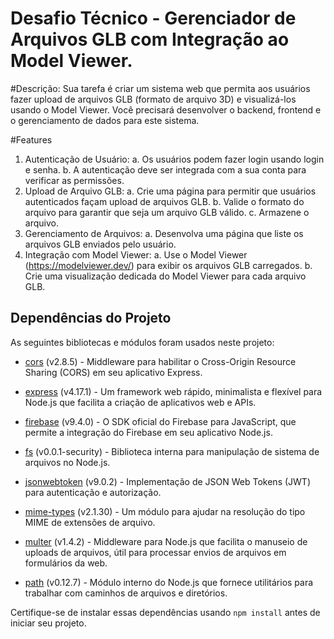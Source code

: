# Desafio Técnico - Gerenciador de Arquivos GLB com Integração ao Model Viewer.

#Descrição:
Sua tarefa é criar um sistema web que permita aos usuários fazer upload de arquivos
GLB (formato de arquivo 3D) e visualizá-los usando o Model Viewer. Você precisará
desenvolver o backend, frontend e o gerenciamento de dados para este sistema.

#Features
1. Autenticação de Usuário:
a. Os usuários podem fazer login usando login e senha.
b. A autenticação deve ser integrada com a sua conta para verificar as
permissões.
2. Upload de Arquivo GLB:
a. Crie uma página para permitir que usuários autenticados façam upload de
arquivos GLB.
b. Valide o formato do arquivo para garantir que seja um arquivo GLB válido.
c. Armazene o arquivo.
3. Gerenciamento de Arquivos:
a. Desenvolva uma página que liste os arquivos GLB enviados pelo usuário.
4. Integração com Model Viewer:
a. Use o Model Viewer (https://modelviewer.dev/) para exibir os arquivos GLB
carregados.
b. Crie uma visualização dedicada do Model Viewer para cada arquivo GLB.

## Dependências do Projeto

As seguintes bibliotecas e módulos foram usados neste projeto:

- [cors](https://www.npmjs.com/package/cors) (v2.8.5) - Middleware para habilitar o Cross-Origin Resource Sharing (CORS) em seu aplicativo Express.

- [express](https://www.npmjs.com/package/express) (v4.17.1) - Um framework web rápido, minimalista e flexível para Node.js que facilita a criação de aplicativos web e APIs.

- [firebase](https://www.npmjs.com/package/firebase) (v9.4.0) - O SDK oficial do Firebase para JavaScript, que permite a integração do Firebase em seu aplicativo Node.js.

- [fs](https://www.npmjs.com/package/fs) (v0.0.1-security) - Biblioteca interna para manipulação de sistema de arquivos no Node.js.

- [jsonwebtoken](https://www.npmjs.com/package/jsonwebtoken) (v9.0.2) - Implementação de JSON Web Tokens (JWT) para autenticação e autorização.

- [mime-types](https://www.npmjs.com/package/mime-types) (v2.1.30) - Um módulo para ajudar na resolução do tipo MIME de extensões de arquivo.

- [multer](https://www.npmjs.com/package/multer) (v1.4.2) - Middleware para Node.js que facilita o manuseio de uploads de arquivos, útil para processar envios de arquivos em formulários da web.

- [path](https://www.npmjs.com/package/path) (v0.12.7) - Módulo interno do Node.js que fornece utilitários para trabalhar com caminhos de arquivos e diretórios.

Certifique-se de instalar essas dependências usando `npm install` antes de iniciar seu projeto.



